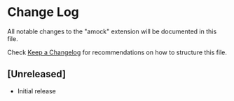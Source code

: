 # Change Log

All notable changes to the "amock" extension will be documented in this file.

Check [Keep a Changelog](http://keepachangelog.com/) for recommendations on how to structure this file.

## [Unreleased]

- Initial release
